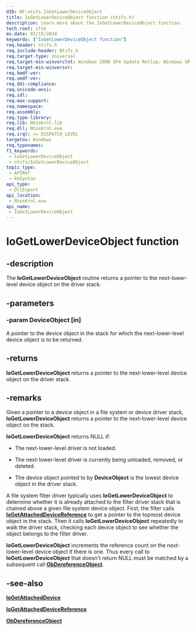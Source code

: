 ```yaml
---
UID: NF:ntifs.IoGetLowerDeviceObject
title: IoGetLowerDeviceObject function (ntifs.h)
description: Learn more about the IoGetLowerDeviceObject function.
tech.root: ifsk
ms.date: 03/15/2024
keywords: ["IoGetLowerDeviceObject function"]
req.header: ntifs.h
req.include-header: Ntifs.h
req.target-type: Universal
req.target-min-winverclnt: Windows 2000 SP4 Update Rollup; Windows XP
req.target-min-winversvr: 
req.kmdf-ver: 
req.umdf-ver: 
req.ddi-compliance: 
req.unicode-ansi: 
req.idl: 
req.max-support: 
req.namespace: 
req.assembly: 
req.type-library: 
req.lib: NtosKrnl.lib
req.dll: NtosKrnl.exe
req.irql: <= DISPATCH_LEVEL
targetos: Windows
req.typenames: 
f1_keywords:
 - IoGetLowerDeviceObject
 - ntifs/IoGetLowerDeviceObject
topic_type:
 - APIRef
 - kbSyntax
api_type:
 - DllExport
api_location:
 - NtosKrnl.exe
api_name:
 - IoGetLowerDeviceObject
---
```


# IoGetLowerDeviceObject function

## -description

The **IoGetLowerDeviceObject** routine returns a pointer to the next-lower-level device object on the driver stack.

## -parameters

### -param DeviceObject [in]

A pointer to the device object in the stack for which the next-lower-level device object is to be returned.

## -returns

**IoGetLowerDeviceObject** returns a pointer to the next-lower-level device object on the driver stack.

## -remarks

Given a pointer to a device object in a file system or device driver stack, **IoGetLowerDeviceObject** returns a pointer to the next-lower-level device object on the stack.

**IoGetLowerDeviceObject** returns NULL if:

* The next-lower-level driver is not loaded.

* The next-lower-level driver is currently being unloaded, removed, or deleted.

* The device object pointed to by **DeviceObject** is the lowest device object in the driver stack.

A file system filter driver typically uses **IoGetLowerDeviceObject** to determine whether it is already attached to the filter driver stack that is chained above a given file system device object. First, the filter calls [**IoGetAttachedDeviceReference**](nf-ntifs-iogetattacheddevicereference.md) to get a pointer to the topmost device object in the stack. Then it calls **IoGetLowerDeviceObject** repeatedly to walk the driver stack, checking each device object to see whether the object belongs to the filter driver.

**IoGetLowerDeviceObject** increments the reference count on the next-lower-level device object if there is one. Thus every call to **IoGetLowerDeviceObject** that doesn't return NULL must be matched by a subsequent call [**ObDereferenceObject**](../wdm/nf-wdm-obdereferenceobject.md).

## -see-also

[**IoGetAttachedDevice**](nf-ntifs-iogetattacheddevice.md)

[**IoGetAttachedDeviceReference**](nf-ntifs-iogetattacheddevicereference.md)

[**ObDereferenceObject**](../wdm/nf-wdm-obdereferenceobject.md)
